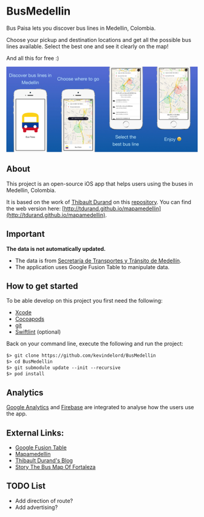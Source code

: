 # BusMedellin

Bus Paisa lets you discover bus lines in Medellin, Colombia.

Choose your pickup and destination locations and get all the possible bus lines available. Select the best one and see it  clearly on the map!

And all this for free :)

![alt tag](https://raw.githubusercontent.com/kevindelord/BusMedellin/readme_with_images/Resources/AppStore_screenshots/appstore_screenshots_preview.jpg)

## About

This project is an open-source iOS app that helps users using the buses in Medellin, Colombia.

It is based on the work of [Thibault Durand](https://github.com/tdurand) on this [repository](https://github.com/tdurand/mapamedellin).
You can find the web version here: [http://tdurand.github.io/mapamedellin](http://tdurand.github.io/mapamedellin).

## Important

**The data is not automatically updated.**

* The data is from [Secretaría de Transportes y Tránsito de Medellín](http://www.medellin.gov.co).
* The application uses Google Fusion Table to manipulate data.

## How to get started

To be able develop on this project you first need the following:

* [Xcode](https://developer.apple.com/xcode/)
* [Cocoapods](https://cocoapods.org/)
* [git](https://git-scm.com/)
* [Swiftlint](https://github.com/realm/SwiftLint) (optional)

Back on your command line, execute the following and run the project:

```
$> git clone https://github.com/kevindelord/BusMedellin
$> cd BusMedellin
$> git submodule update --init --recursive
$> pod install
```

## Analytics

[Google Analytics](https://console.developers.google.com) and [Firebase](https://console.firebase.google.com) are integrated to analyse how the users use the app.

## External Links:

* [Google Fusion Table](https://fusiontables.google.com/data?docid=1_ihDJT-_zFRLXb526aaS0Ct3TiXTlcPDy_BlAz0)
* [Mapamedellin](http://tdurand.github.io/mapamedellin)
* [Thibault Durand's Blog](http://thibault-durand.fr/)
* [Story The Bus Map Of Fortaleza](http://tdurand.tumblr.com/post/31393552608/how-i-created-a-bus-map-of-fortaleza-brazil)

## TODO List

* Add direction of route?
* Add advertising?
